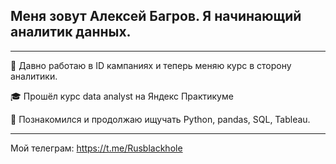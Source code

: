 ## Меня зовут Алексей Багров. Я начинающий аналитик данных. 
----------------------

:office: Давно работаю в ID кампаниях и теперь меняю курс в сторону аналитики. 

:mortar_board: Прошёл курс data analyst на Яндекс Практикуме 

:wrench: Познакомился и продолжаю ищучать Python, pandas, SQL, Tableau.

----

Мой телеграм: https://t.me/Rusblackhole